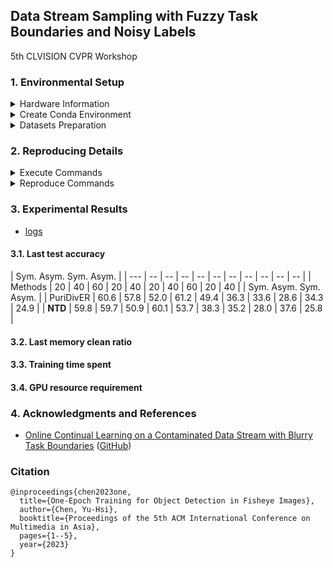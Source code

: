 ## Data Stream Sampling with Fuzzy Task Boundaries and Noisy Labels


5th CLVISION CVPR Workshop


### 1. Environmental Setup

<details>

<summary>Hardware Information</summary>

- CPU: Intel® Core™ i7-12650H
- GPU: NVIDIA GeForce RTX 4050 Laptop GPU (6G)
  
</details>

<details><summary>Create Conda Environment</summary>

```bash
$ conda create -n ntd python=3.10 -y
$ conda activate ntd
$ git clone https://github.com/wish44165/ntd.git
$ cd ntd/
$ pip install -r requirements.txt
```

</details>

<details><summary>Datasets Preparation</summary>

- [CIFAR10](https://github.com/hwany-j/cifar10_png)
- [CIFAR100](https://github.com/hwany-j/cifar100_png)
- [WebVision](https://data.vision.ee.ethz.ch/cvl/webvision/download.html) ([Google Images Resized (16 GB)](https://data.vision.ee.ethz.ch/cvl/webvision/google_resized_256.tar) / [Validation Images Resized (834 MB)](https://data.vision.ee.ethz.ch/cvl/webvision/test_images_256.tar))
- [Food-101N](https://kuanghuei.github.io/Food-101N/)

| Datasets    | CIFAR10  | CIFAR100 | WebVision | Food-101N |
| ----------- | -------- | -------- | --------- | --------- |
| # train     | 50000    | 50000    | 65944     | 52867     |
| # test      | 10000    | 10000    | 2500      | 4741      |
| # class     | 10       | 100      | 50        | 101       |
| # tasks     | 5        | 5        | 10        | 5         |
| Memory size | 500      | 2000     | 1000      | 2000      |
| Models      | ResNet18 | ResNet32 | ResNet34  | ResNet34  |
| Batch size  | 16       | 16       | 16        | 16        |
| Epochs      | 256      | 256      | 128       | 128       |

</details>


### 2. Reproducing Details

<details><summary>Execute Commands</summary>

```bash
$ python run_experiment.py --dataset_path <dataset path> \
                           --mem_manage <memory construction type> \
                           --robust_type <memory usage type> \
                           --exp_name <noisy level and type>
```

</details>

<details><summary>Reproduce Commands</summary>

```bash
# CIFAR10
$ python run_experiment.py --dataset_path ../../../../datasets/cifar10_png --mem_manage NTD --robust_type none --exp_name blurry10_symN20
$ python run_experiment.py --dataset_path ../../../../datasets/cifar10_png --mem_manage PuriDivER --robust_type PuriDivER --exp_name blurry10_symN20

$ python run_experiment.py --dataset_path ../../../../datasets/cifar10_png --mem_manage NTD --robust_type none --exp_name blurry10_symN40
$ python run_experiment.py --dataset_path ../../../../datasets/cifar10_png --mem_manage PuriDivER --robust_type PuriDivER --exp_name blurry10_symN40

$ python run_experiment.py --dataset_path ../../../../datasets/cifar10_png --mem_manage NTD --robust_type none --exp_name blurry10_symN60
$ python run_experiment.py --dataset_path ../../../../datasets/cifar10_png --mem_manage PuriDivER --robust_type PuriDivER --exp_name blurry10_symN60

$ python run_experiment.py --dataset_path ../../../../datasets/cifar10_png --mem_manage NTD --robust_type none --exp_name blurry10_asymN20
$ python run_experiment.py --dataset_path ../../../../datasets/cifar10_png --mem_manage PuriDivER --robust_type PuriDivER --exp_name blurry10_asymN20

$ python run_experiment.py --dataset_path ../../../../datasets/cifar10_png --mem_manage NTD --robust_type none --exp_name blurry10_asymN40
$ python run_experiment.py --dataset_path ../../../../datasets/cifar10_png --mem_manage PuriDivER --robust_type PuriDivER --exp_name blurry10_asymN40

# CIFAR100
$ python run_experiment.py --dataset cifar100 --dataset_path ../../../../datasets/cifar100_png --mem_manage NTD --robust_type none --exp_name blurry10_symN20
$ python run_experiment.py --dataset cifar100 --dataset_path ../../../../datasets/cifar100_png --mem_manage PuriDivER --robust_type PuriDivER --exp_name blurry10_symN20

$ python run_experiment.py --dataset cifar100 --dataset_path ../../../../datasets/cifar100_png --mem_manage NTD --robust_type none --exp_name blurry10_symN40
$ python run_experiment.py --dataset cifar100 --dataset_path ../../../../datasets/cifar100_png --mem_manage PuriDivER --robust_type PuriDivER --exp_name blurry10_symN40

$ python run_experiment.py --dataset cifar100 --dataset_path ../../../../datasets/cifar100_png --mem_manage NTD --robust_type none --exp_name blurry10_symN60
$ python run_experiment.py --dataset cifar100 --dataset_path ../../../../datasets/cifar100_png --mem_manage PuriDivER --robust_type PuriDivER --exp_name blurry10_symN60

$ python run_experiment.py --dataset cifar100 --dataset_path ../../../../datasets/cifar100_png --mem_manage NTD --robust_type none --exp_name blurry10_asymN20
$ python run_experiment.py --dataset cifar100 --dataset_path ../../../../datasets/cifar100_png --mem_manage PuriDivER --robust_type PuriDivER --exp_name blurry10_asymN20

$ python run_experiment.py --dataset cifar100 --dataset_path ../../../../datasets/cifar100_png --mem_manage NTD --robust_type none --exp_name blurry10_asymN40
$ python run_experiment.py --dataset cifar100 --dataset_path ../../../../datasets/cifar100_png --mem_manage PuriDivER --robust_type PuriDivER --exp_name blurry10_asymN40

# WebVision
$ python run_experiment.py --dataset WebVision-V1-2 --dataset_path ../../../../datasets/WebVision-V1-2 --mem_manage NTD --robust_type none --exp_name blurry10
$ python run_experiment.py --dataset WebVision-V1-2 --dataset_path ../../../../datasets/WebVision-V1-2 --mem_manage PuriDivER --robust_type PuriDivER --exp_name blurry10

# Food-101N
$ python run_experiment.py --dataset Food-101N --dataset_path ../../../../datasets/Food-101N/images --mem_manage NTD --robust_type none --exp_name blurry10
$ python run_experiment.py --dataset Food-101N --dataset_path ../../../../datasets/Food-101N/images --mem_manage PuriDivER --robust_type PuriDivER --exp_name blurry10
```

</details>


### 3. Experimental Results

- [logs](https://github.com/wish44165/ntd/tree/main/logs)

#### 3.1. Last test accuracy

| <td colspan=3> Sym.  <td colspan=2> Asym.  <td colspan=3> Sym.  <td colspan=2> Asym. |
| --- | -- | -- | -- | -- | -- | -- | -- | -- | -- | -- |
| Methods | 20 | 40 | 60 | 20 | 40 | 20 | 40 | 60 | 20 | 40 |
|    <td colspan=3> Sym.  <td colspan=2> Asym.  <td colspan=3> Sym.  <td colspan=2> Asym. |
| PuriDivER    | 60.6 | 57.8 | 52.0 | 61.2 | 49.4 | 36.3 | 33.6 | 28.6 | 34.3 | 24.9 |
| **NTD**      | 59.8 | 59.7 | 50.9 | 60.1 | 53.7 | 38.3 | 35.2 | 28.0 | 37.6 | 25.8 |

#### 3.2. Last memory clean ratio

#### 3.3. Training time spent

#### 3.4. GPU resource requirement


### 4. Acknowledgments and References

- [Online Continual Learning on a Contaminated Data Stream with Blurry Task Boundaries](https://arxiv.org/abs/2203.15355) ([GitHub](https://github.com/clovaai/puridiver))


### Citation
```
@inproceedings{chen2023one,
  title={One-Epoch Training for Object Detection in Fisheye Images},
  author={Chen, Yu-Hsi},
  booktitle={Proceedings of the 5th ACM International Conference on Multimedia in Asia},
  pages={1--5},
  year={2023}
}
```
